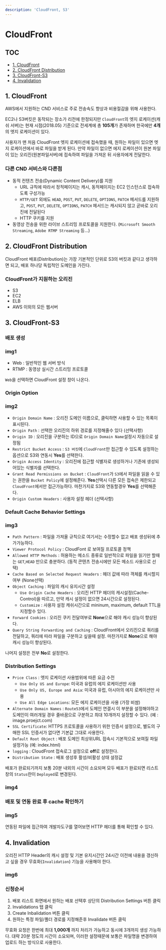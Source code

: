 ```yaml
---
description: 'CloudFront, S3'
---
```


# CloudFront

## TOC

* [1. CloudFront](cloudfront.md#1-cloudfront)
* [2. CloudFront Distribution](cloudfront.md#2-cloudfront-distribution)
* [3. CloudFront-S3](cloudfront.md#3-cloudfront-s3)
* [4. Invalidation](cloudfront.md#4-invalidation)

## 1. CloudFront

AWS에서 지원하는 CND 서비스로 주로 전송속도 향상과 비용절감을 위해 사용한다.

EC2나 S3버킷은 동작되는 장소가 리전에 한정되지만 `CloudFront`의 엣지 로케이션\(캐쉬 서버\)는 현재 시점\(2018.05\) 기준으로 전세계에 총 **105개**가 존재하며 한국에만 **4개**의 엣지 로케이션이 있다.

사용자가 맨 처음 CloudFront 엣지 로케이션에 접속했을 때, 원하는 파일이 있으면 엣지 로케이션에서 바로 파일을 받게 된다. 만약 파일이 없으면 에지 로케이션이 원본 파일이 있는 오리진\(원본파일서버\)에 접속하여 파일을 가져온 뒤 사용자에게 전달한다.

### 다른 CND 서비스와 다른점

* 동적 컨텐츠 전송\(Dynamic Content Delivery\)를 지원
  * URL 규칙에 따라서 정적페이지는 캐시, 동적페이지는 EC2 인스턴스로 접속하도록 구성가능
  * `HTTP/GET` 외에도 `HEAD`, `POST`, `PUT`, `DELETE`, `OPTIONS`, `PATCH` 메서드를 지원하고, `POST`, `PUT`, `DELETE`, `OPTIONS`, `PATCH` 메서드는 캐시되지 않고 곧바로 오리진에 전달된다
  * HTTP 쿠키를 지원
* 동영상 전송을 위한 라이브 스트리밍 프로토콜을 지원한다. \(`Microsoft Smooth Streaming`, `Adobe RTMP Streaming` 등...\)

## 2. CloudFront Distribution

CloudFront 배포\(Distribution\)는 가장 기본적인 단위로 S3의 버킷과 같다고 생각하면 되고, 배포 하나당 독립적인 도메인을 가진다.

### CloudFront가 지원하는 오리진

* S3
* EC2
* ELB
* AWS 이외의 모든 웹서버

## 3. CloudFront-S3

### 배포 생성

### img1

* Web : 일반적인 웹 서버 방식 
* RTMP : 동영상 실시간 스트리밍 프로토콜

`Web`을 선택하면 CloudFront 설정 창이 나온다.

### Origin Option

### img2

* `Origin Domain Name` : 오리진 도메인 이름으로, 클릭하면 사용할 수 있는 목록이 표시된다.
* `Origin Path` : 선택한 오리진의 하위 경로를 지정해줄수 있다 \(선택사항\)
* `Origin ID` : 오리진을 구분하는 ID으로 `Origin Domain Name`설정시 자동으로 설정됨
* `Restrict Bucket Access` : `S3 버킷`에 `CloudFront`만 접근할 수 있도록 설정하는 옵션으로 S3와 연동시 **Yes**를 선택한다.
* `Origin Access Identity` : 오리진에 접근할 식별자로 생성하거나 기존에 생성되어있는 식별자를 선택한다.
* `Grant Read Permissions on Bucket` : `CloudFront`가 `S3`에서 파일을 읽을 수 있는 권한을 `Bucket Policy`에 설정해준다. **Yes**선택시 다른 모든 접속은 제한되고 `CloudFront`에서만 접근가능하다. 마찬가지로 S3와 연동할경우 **Yes**를 선택해준다.
* `Origin Custom Headers` : 사용자 설정 헤더 \(선택사항\)

### Default Cache Behavior Settings

### img3

* `Path Pattern` : 파일을 가져올 규칙으로 여기서는 수정할수 없고 배포 생성뒤에 추가가능하다.
* `Viewer Protocol Policy` : CloudFont 로 보여질 프로토콜 정책
* `Allowed HTTP Methods` : 허용하는 메소드 종류로 일반적으로 파일을 읽기만 할때는 `GET`,`HEAD` 만으로 충분하다. \(동적 콘텐츠 전송시에만 모든 메소드 사용으로 선택\)
* `Cache Based on Selected Request Headers` : 헤더 값에 따라 객체를 캐시할지 여부 \(None선택\)
* `Object Caching` : 파일의 캐시 유지시간 설정
  * `Use Origin Cache Headers` : 오리진 HTTP 헤더의 캐시설정\(Cache-Control\)을 따르고, 만약 캐시 설정이 없으면 24시간으로 설정된다.
  * `Customize` : 사용자 설정 캐쉬시간으로 mininum, maximum, default TTL을 지정할수 있다.
* `Forward Cookies` : 오리진 쿠키 전달여부로 **None**으로 해야 캐시 성능이 향상된다.
* `Query String Forwarding and Caching` : CloudFront에서 오리진으로 쿼리를 전달하고, 쿼리에 따라 파일을 구분하고 싶을때 설정. 마찬가지로 **None**으로 해야 캐시 성능이 향상된다.

나머지 설정은 전부 **No**로 설정한다.

### Distribution Settings

* `Price Class` : 엣지 로케이션 사용범위에 따른 요금 수전
  * `Use Only US and Europe`: 미국과 유럽의 에지 로케이션만 사용
  * `Use Only US, Europe and Asia`: 미국과 유럽, 아시아의 에지 로케이션만 사용
  * `Use All Edge Locations`: 모든 에지 로케이션을 사용 \(가장 비쌈\)
* `Alternate Domain Names` : `Route53`에서 도메인 연결시 이 부분을 설정해야하고 도메인이 여러개일 경우 줄바꿈으로 구분하고 최대 10개까지 설정할 수 있다. \(예 : image.proejct.com\)
* `SSL Certificate`: HTTPS 프로토콜을 사용하기 위한 인증서 설정으로, 별도의 구매한 SSL 인증서가 없다면 기본값 그대로 사용한다.
* `Default Root Object` : 배포 도메인 최상위URL 접속시 기본적으로 보여질 파일 설정가능 \(예: index.html\)
* `logging` : CloudFront 접속로그 설정으로 **off**로 설정한다.
* `Distribution State` : 배포 생성후 활성/비활성 상태 설정값

배포가 완료되기까지 보통 20분 내외의 시간이 소요되며 모두 배포가 완료되면 리스트 창의 `Status`란이 `Deployed`로 변경된다.

### img4

### 배포 및 연동 완료 후 cache 확인하기

### img5

연동된 파일에 접근하여 개발자도구를 열어보면 HTTP 헤더를 통해 확인할 수 있다.

## 4. Invalidation

오리진 HTTP Header의 캐시 설정 및 기본 유지시간인 24시간 이전에 내용을 갱신하고 싶을 경우 무효화\(`Invalidation`\) 기능을 사용해야 한다.

### img6

### 신청순서

1. 배포 리스트 화면에서 원하는 배포 선택후 상단의 Distribution Settings 버튼 클릭 
2. Invalidations 탭 클릭
3. Create Inbalidation 버튼 클릭
4. 원하는 특정 파일/폴더 경로를 지정해준후 Invalidate 버튼 클릭

무효화 요청은 한번에 최대 **1,000개** 까지 처리가 가능하고 동시에 3개까지 생성 가능하다. 대략 20분 정도의 시간이 소요되며, 이러한 설정때문에 보통은 파일명을 변경하여 업로드 하는 방식으로 사용한다.

